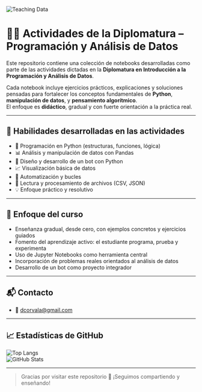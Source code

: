 ![Teaching Data](https://media.giphy.com/media/26AHONQ79FdWZhAI0/giphy.gif)

# 👨‍🏫 Actividades de la Diplomatura – Programación y Análisis de Datos

Este repositorio contiene una colección de notebooks desarrolladas como parte de las actividades dictadas en la **Diplomatura en Introducción a la Programación y Análisis de Datos**.

Cada notebook incluye ejercicios prácticos, explicaciones y soluciones pensadas para fortalecer los conceptos fundamentales de **Python**, **manipulación de datos**, y **pensamiento algorítmico**.  
El enfoque es **didáctico**, gradual y con fuerte orientación a la práctica real.

---

## 🚀 Habilidades desarrolladas en las actividades

- 🐍 Programación en Python (estructuras, funciones, lógica)
- 📊 Análisis y manipulación de datos con Pandas
- 🤖 Diseño y desarrollo de un bot con Python
- 📈 Visualización básica de datos
- 🔁 Automatización y bucles
- 💾 Lectura y procesamiento de archivos (CSV, JSON)
- 💡 Enfoque práctico y resolutivo

---

## 📘 Enfoque del curso

- Enseñanza gradual, desde cero, con ejemplos concretos y ejercicios guiados
- Fomento del aprendizaje activo: el estudiante programa, prueba y experimenta
- Uso de Jupyter Notebooks como herramienta central
- Incorporación de problemas reales orientados al análisis de datos
- Desarrollo de un bot como proyecto integrador

---

## 📬 Contacto

- 📧 dcorvala@gmail.com

---

## 📈 Estadísticas de GitHub

![Top Langs](https://github-readme-stats.vercel.app/api/top-langs/?username=dcorvala&layout=compact&theme=default)  
![GitHub Stats](https://github-readme-stats.vercel.app/api?username=dcorvala&show_icons=true&theme=default)

---

> Gracias por visitar este repositorio 🙌 ¡Seguimos compartiendo y enseñando!
